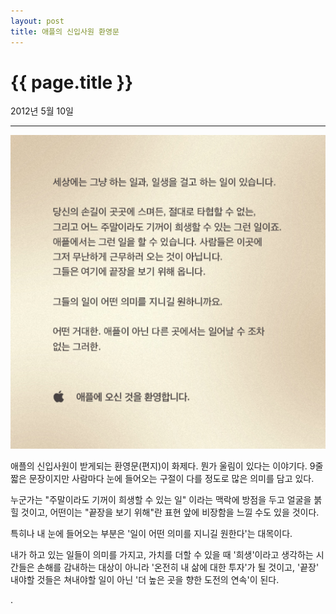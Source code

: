 ```yaml
---
layout: post
title: 애플의 신입사원 환영문
---
```


{{ page.title }}
================
<p class="meta">2012년 5월 10일</p>

---

![애플 신입사원환영문 이미지](/images/apple.png)

애플의 신입사원이 받게되는 환영문(편지)이 화제다. 뭔가 울림이 있다는 이야기다. 9줄 짧은 문장이지만 사람마다 눈에 들어오는 구절이 다를 정도로 많은 의미를 담고 있다. 

누군가는 "주말이라도 기꺼이 희생할 수 있는 일" 이라는 맥락에 방점을 두고 얼굴을 붉힐 것이고, 어떤이는 "끝장을 보기 위해"란 표현 앞에 비장함을 느낄 수도 있을 것이다. 

특히나 내 눈에 들어오는 부분은 '일이 어떤 의미를 지니길 원한다'는 대목이다. 

내가 하고 있는 일들이 의미를 가지고, 가치를 더할 수 있을 때 '희생'이라고 생각하는 시간들은 손해를 감내하는 대상이 아니라 '온전히 내 삶에 대한 투자'가 될 것이고, '끝장' 내야할 것들은 쳐내야할 일이 아닌 '더 높은 곳을 향한 도전의 연속'이 된다.

.
